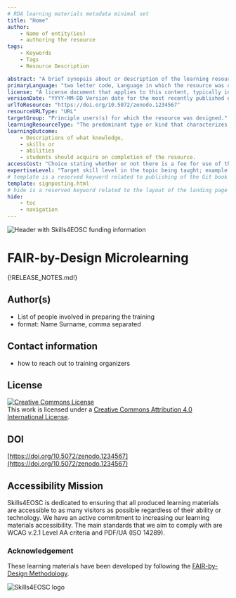 ```yaml
---
# RDA learning materials metadata minimal set
title: "Home"
author: 
    - Name of entity(ies) 
    - authoring the resource
tags: 
    - Keywords
    - Tags 
    - Resource Description

abstract: "A brief synopsis about or description of the learning resource."
primaryLanguage: "two letter code, Language in which the resource was originally published or made available."
license: "A license document that applies to this content, typically indicated by URL"
versionDate: "YYYY-MM-DD Version date for the most recently published or broadcast resource."
urlToResource: "https://doi.org/10.5072/zenodo.1234567"
resourceURLType: "URL"
targetGroup: "Principle users(s) for which the resource was designed."
learningResourceType: "The predominant type or kind that characterizes the learning resource."
learningOutcome: 
    - Descriptions of what knowledge, 
    - skills or 
    - abilities 
    - students should acquire on completion of the resource.
accessCost: "Choice stating whether or not there is a fee for use of the resource (CV = Y/N/Maybe with recommendation that further explanation of “Maybe” goes in the Description field"
expertiseLevel: "Target skill level in the topic being taught; example values include: beginner, intermediate, advanced"
# template is a reserved keyword related to publishing of the Git book itself and not part of the RDA metadata schema. Please leave it as is and don't edit it manually
template: signposting.html
# hide is a reserved keyword related to the layout of the landing page and not part of the RDA metadata schema. Please leave it as is and don't edit it manually
hide:
    - toc
    - navigation
---
```


![Header with Skills4EOSC funding information](./attachments/header.png)

# FAIR-by-Design Microlearning

{!RELEASE_NOTES.md!}


## Author(s)

- List of people involved in preparing the training
- format: Name Surname, comma separated


## Contact information

- how to reach out to training organizers

## License

<a rel="license" href="http://creativecommons.org/licenses/by/4.0/"><img alt="Creative Commons License" style="border-width:0" src="https://i.creativecommons.org/l/by/4.0/88x31.png" /></a><br />This work is licensed under a <a rel="license" href="http://creativecommons.org/licenses/by/4.0/">Creative Commons Attribution 4.0 International License</a>.

## DOI

[https://doi.org/10.5072/zenodo.1234567](https://doi.org/10.5072/zenodo.1234567)

## Accessibility Mission

Skills4EOSC is dedicated to ensuring that all produced learning materials are accessible to as many visitors as possible regardless of their ability or technology. We have an active commitment to increasing our learning materials accessibility. The main standards that we aim to comply with are WCAG v.2.1 Level AA criteria and PDF/UA (ISO 14289).

### Acknowledgement

These learning materials have been developed by following the [FAIR-by-Design Methodology](https://doi.org/10.5281/zenodo.7875540).

![Skills4EOSC logo](./attachments/skills4eosc.png)